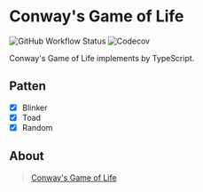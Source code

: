 # Conway's Game of Life
![GitHub Workflow Status](https://img.shields.io/github/workflow/status/YanxinTang/game-of-life/build)
![Codecov](https://img.shields.io/codecov/c/github/YanxinTang/game-of-life)

Conway's Game of Life implements by TypeScript.

## Patten

* [x] Blinker
* [x] Toad
* [x] Random

## About

> [Conway's Game of Life](https://en.wikipedia.org/wiki/Conway%27s_Game_of_Life)